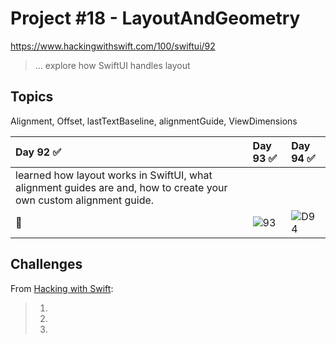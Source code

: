 # Project #18 - LayoutAndGeometry

https://www.hackingwithswift.com/100/swiftui/92

> ...  explore how SwiftUI handles layout

## Topics
Alignment, Offset, lastTextBaseline, alignmentGuide, ViewDimensions

| Day 92 :white_check_mark: | Day 93 :white_check_mark: | Day 94 :white_check_mark: |
|:--|:--|:--|
| learned how layout works in SwiftUI, what alignment guides are and, how to create your own custom alignment guide.  |  |  |
| 📐 | ![93](Data/D93.png) | ![D94](Data/D94.png) | 


## Challenges

From [Hacking with Swift]():
>1.
>2. 
>3.
